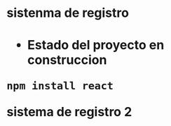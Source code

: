 <h1> sistenma de registro <h1/>

- Estado del proyecto en construccion

```npm install react```

sistema de registro 2
